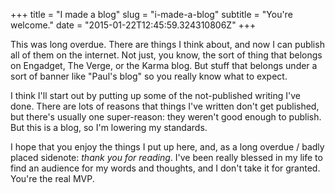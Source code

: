 +++
title = "I made a blog"
slug = "i-made-a-blog"
subtitle = "You're welcome."
date = "2015-01-22T12:45:59.324310806Z"
+++

This was long overdue. There are things I think about, and now I can publish all of them on the internet. Not just, you know, the sort of thing that belongs on Engadget, The Verge, or the Karma blog. But stuff that belongs under a sort of banner like "Paul's blog" so you really know what to expect.

I think I'll start out by putting up some of the not-published writing I've done. There are lots of reasons that things I've written don't get published, but there's usually one super-reason: they weren't good enough to publish. But this is a blog, so I'm lowering my standards.

I hope that you enjoy the things I put up here, and, as a long overdue / badly placed sidenote: _thank you for reading_. I've been really blessed in my life to find an audience for my words and thoughts, and I don't take it for granted. You're the real MVP.
